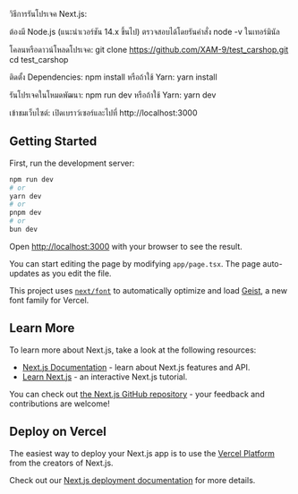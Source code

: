 วิธีการรันโปรเจค Next.js:

ต้องมี Node.js (แนะนำเวอร์ชัน 14.x ขึ้นไป)
ตรวจสอบได้โดยรันคำสั่ง node -v ในเทอร์มินัล

โคลนหรือดาวน์โหลดโปรเจค:
git clone https://github.com/XAM-9/test_carshop.git
cd test_carshop

ติดตั้ง Dependencies:
npm install
หรือถ้าใช้ Yarn:
yarn install

รันโปรเจคในโหมดพัฒนา:
npm run dev
หรือถ้าใช้ Yarn:
yarn dev

เข้าชมเว็บไซต์:
เปิดเบราว์เซอร์และไปที่ http://localhost:3000

## Getting Started

First, run the development server:

```bash
npm run dev
# or
yarn dev
# or
pnpm dev
# or
bun dev
```

Open [http://localhost:3000](http://localhost:3000) with your browser to see the result.

You can start editing the page by modifying `app/page.tsx`. The page auto-updates as you edit the file.

This project uses [`next/font`](https://nextjs.org/docs/app/building-your-application/optimizing/fonts) to automatically optimize and load [Geist](https://vercel.com/font), a new font family for Vercel.

## Learn More

To learn more about Next.js, take a look at the following resources:

- [Next.js Documentation](https://nextjs.org/docs) - learn about Next.js features and API.
- [Learn Next.js](https://nextjs.org/learn) - an interactive Next.js tutorial.

You can check out [the Next.js GitHub repository](https://github.com/vercel/next.js) - your feedback and contributions are welcome!

## Deploy on Vercel

The easiest way to deploy your Next.js app is to use the [Vercel Platform](https://vercel.com/new?utm_medium=default-template&filter=next.js&utm_source=create-next-app&utm_campaign=create-next-app-readme) from the creators of Next.js.

Check out our [Next.js deployment documentation](https://nextjs.org/docs/app/building-your-application/deploying) for more details.




